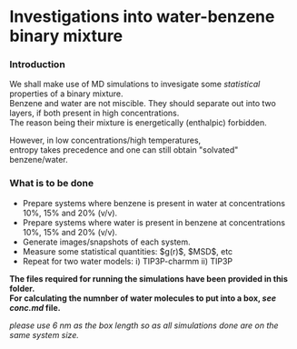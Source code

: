 <h1> Investigations into water-benzene binary mixture </h1>

<h3> Introduction </h3>

We shall make use of MD simulations to invesigate some *statistical* properties of a binary mixture.<br>
Benzene and water are not miscible. They should separate out into two layers, if both present in high concentrations.<br>
The reason being their mixture is energetically (enthalpic) forbidden. 

However, in low concentrations/high temperatures,<br>
entropy takes precedence and one can still obtain "solvated" benzene/water.

<h3> What is to be done </h3>
<ul>
 <li> Prepare systems where benzene is present in water at concentrations 10%, 15% and 20% (v/v). </li>
 <li> Prepare systems where water is present in benzene at concentrations 10%, 15% and 20% (v/v). </li>
 <li> Generate images/snapshots of each system. </li>
 <li> Measure some statistical quantities: $g(r)$, $MSD$, etc </li>
 <li> Repeat for two water models: i) TIP3P-charmm ii) TIP3P </li>
</ul>

**The files required for running the simulations have been provided in this folder.**<br>
**For calculating the numnber of water molecules to put into a box, *see conc.md* file.**

*please use 6 nm as the box length so as all simulations done are on the same system size.*
